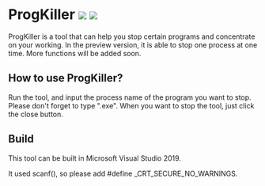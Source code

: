 # ProgKiller    ![](https://img.shields.io/badge/Build-pass-brightgreen)    [![](https://img.shields.io/badge/Release-v0.11-brightgreen)](https://github.com/Mythologyli/ProgKiller/releases) 
ProgKiller is a tool that can help you stop certain programs and concentrate on your working. In the preview version, it is able to stop one process at one time. More functions will be added soon.

## How to use ProgKiller?
Run the tool, and input the process name of the program you want to stop. Please don't forget to type ".exe". When you want to stop the tool, just click the close button.

## Build
This tool can be built in Microsoft Visual Studio 2019. 

It used scanf(), so please add #define _CRT_SECURE_NO_WARNINGS.
